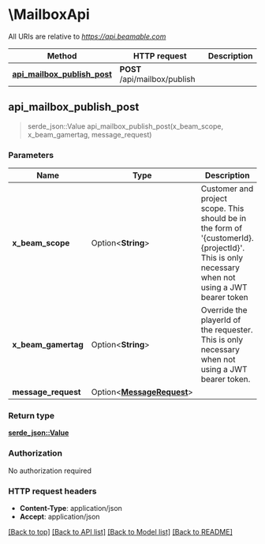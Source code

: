 # \MailboxApi

All URIs are relative to *https://api.beamable.com*

Method | HTTP request | Description
------------- | ------------- | -------------
[**api_mailbox_publish_post**](MailboxApi.md#api_mailbox_publish_post) | **POST** /api/mailbox/publish | 



## api_mailbox_publish_post

> serde_json::Value api_mailbox_publish_post(x_beam_scope, x_beam_gamertag, message_request)


### Parameters


Name | Type | Description  | Required | Notes
------------- | ------------- | ------------- | ------------- | -------------
**x_beam_scope** | Option<**String**> | Customer and project scope. This should be in the form of '{customerId}.{projectId}'. This is only necessary when not using a JWT bearer token |  |
**x_beam_gamertag** | Option<**String**> | Override the playerId of the requester. This is only necessary when not using a JWT bearer token. |  |
**message_request** | Option<[**MessageRequest**](MessageRequest.md)> |  |  |

### Return type

[**serde_json::Value**](serde_json::Value.md)

### Authorization

No authorization required

### HTTP request headers

- **Content-Type**: application/json
- **Accept**: application/json

[[Back to top]](#) [[Back to API list]](../README.md#documentation-for-api-endpoints) [[Back to Model list]](../README.md#documentation-for-models) [[Back to README]](../README.md)

